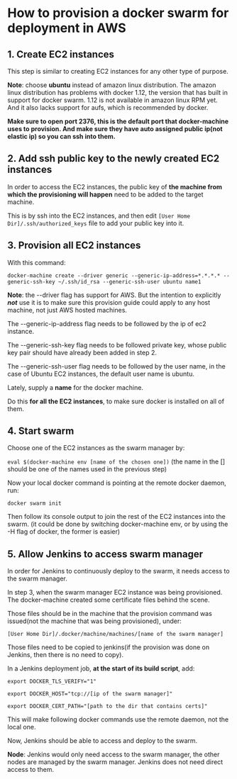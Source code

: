# How to provision a docker swarm for deployment in AWS

## 1. Create EC2 instances

This step is similar to creating EC2 instances for any other type of purpose.

**Note**: choose **ubuntu** instead of amazon linux distribution.
The amazon linux distribution has problems with docker 1.12, the version that has built in support for docker swarm. 1.12 is not available in amazon linux RPM yet.
And it also lacks support for aufs, which is recommended by docker.

**Make sure to open port 2376, this is the default port that docker-machine uses to provision. And make sure they have auto assigned public ip(not elastic ip) so you can ssh into them.**

## 2. Add ssh public key to the  newly created EC2 instances

In order to access the EC2 instances, the public key of **the machine from which the provisioning will happen** need to be added to the target machine.

This is by ssh into the EC2 instances, and then edit `[User Home Dir]/.ssh/authorized_keys` file to add your public key into it.

## 3. Provision **all** EC2 instances

With this command:

`docker-machine create --driver generic --generic-ip-address=*.*.*.* --generic-ssh-key ~/.ssh/id_rsa --generic-ssh-user ubuntu name1`

**Note**: the --driver flag has support for AWS. But the intention to explicitly **_not_** use it is to make sure this provision guide could apply to any host machine, not just AWS hosted machines.

The --generic-ip-address flag needs to be followed by the ip of ec2 instance.

The --generic-ssh-key flag needs to be followed private key, whose public key pair should have already been added in step 2.

The --generic-ssh-user flag needs to be followed by the user name, in the case of Ubuntu EC2 instances, the default user name is ubuntu.

Lately, supply a **name** for the docker machine.

Do this **for all the EC2 instances**, to make sure docker is installed on all of them.

## 4. Start swarm

Choose one of the EC2 instances as the swarm manager by:

`eval $(docker-machine env [name of the chosen one])`
(the name in the [] should be one of the names used in the previous step)

Now your local docker command is pointing at the remote docker daemon, run:

`docker swarm init`

Then follow its console output to join the rest of the EC2 instances into the swarm.
(it could be done by switching docker-machine env, or by using the -H flag of docker, the former is easier)

## 5. Allow Jenkins to access swarm manager

In order for Jenkins to continuously deploy to the swarm, it needs access to the swarm manager.

In step 3, when the swarm manager EC2 instance was being provisioned. The docker-machine created some certificate files behind the scene.

Those files should be in the machine that the provision command was issued(not the machine that was being provisioned), under:

`[User Home Dir]/.docker/machine/machines/[name of the swarm manager]`

Those files need to be copied to jenkins(if the provision was done on Jenkins, then there is no need to copy).

In a Jenkins deployment job, **at the start of its build script**, add:

`export DOCKER_TLS_VERIFY="1"`

`export DOCKER_HOST="tcp://[ip of the swarm manager]"`

`export DOCKER_CERT_PATH="[path to the dir that contains certs]"`

This will make following docker commands use the remote daemon, not the local one.

Now, Jenkins should be able to access and deploy to the swarm.
 
**Node**: Jenkins would only need access to the swarm manager, the other nodes are managed by the swarm manager. Jenkins does not need direct access to them.
